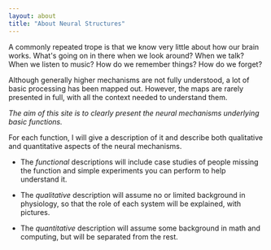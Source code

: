 ```yaml
---
layout: about
title: "About Neural Structures"
---
```


A commonly repeated trope is that we know very little about how our brain works.
What's going on in there when we look around? When we talk? When we listen to music? How do we remember things? How do we forget?

Although generally higher mechanisms are not fully understood, a lot of basic processing has been mapped out. However, the maps are rarely presented in full, with all the context needed to understand them.

*The aim of this site is to clearly present the neural mechanisms underlying basic functions.*

For each function, I will give a description of it and describe both qualitative and quantitative aspects of the neural mechanisms. 

* The _functional_ descriptions will include case studies of people missing the function and simple experiments you can perform to help understand it.

* The _qualitative_ description will assume no or limited background in physiology, so that the role of each system will be explained, with  pictures.

* The _quantitative_ description will assume some background in math and computing, but will be separated from the rest. 


